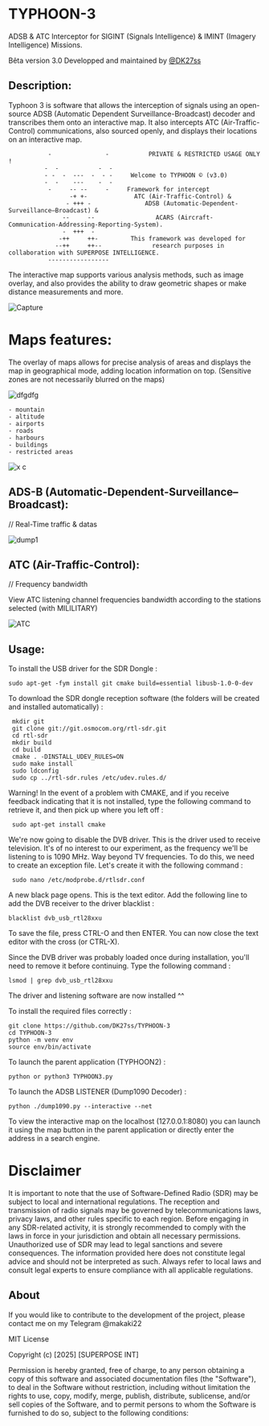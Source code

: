 # TYPHOON-3
ADSB &amp; ATC Interceptor for SIGINT (Signals Intelligence) &amp; IMINT (Imagery Intelligence) Missions.

Bêta version 3.0
Developped and maintained by [@DK27ss](https://github.com/DK27ss)

## Description:

Typhoon 3 is software that allows the interception of signals using an open-source ADSB (Automatic Dependent Surveillance-Broadcast) decoder and transcribes them onto an interactive map. 
It also intercepts ATC (Air-Traffic-Control) communications, also sourced openly, and displays their locations on an interactive map.

               -               -           PRIVATE & RESTRICTED USAGE ONLY !
              -  -           -  -  
              - -  -  ---  -  - -     Welcome to TYPHOON ©️ (v3.0)
              -  -    ---    -  -   
               -     -- --     -     Framework for intercept
                     -+ +-             ATC (Air-Traffic-Control) &
                    - +++ -               ADSB (Automatic-Dependent-Surveillance–Broadcast) &
                   --     --                 ACARS (Aircraft-Communication-Addressing-Reporting-System).
                   -  +++  -      
                  -++     ++-         This framework was developed for
                 --++     ++--              research purposes in collaboration with SUPERPOSE INTELLIGENCE.
               -----------------      

The interactive map supports various analysis methods, such as image overlay, and also provides the ability to draw geometric shapes or make distance measurements and more.

![Capture](https://github.com/user-attachments/assets/8226ac98-80bc-47bc-bd90-7aae0ddcee15)

# Maps features:

The overlay of maps allows for precise analysis of areas and displays the map in geographical mode, adding location information on top. (Sensitive zones are not necessarily blurred on the maps)

![dfgdfg](https://github.com/DK27ss/TYPHOON-2-/assets/134336163/077ad03b-b309-458f-8c3a-1cfef567875e)

    - mountain                                            
    - altitude                                    
    - airports                                         
    - roads              
    - harbours                                                    
    - buildings                                                    
    - restricted areas   

![x c](https://github.com/DK27ss/TYPHOON-2-/assets/134336163/c955881a-cb02-4794-b8d2-50b064bbc1f2)

## ADS-B (Automatic-Dependent-Surveillance–Broadcast):

// Real-Time traffic & datas

![dump1](https://github.com/DK27ss/TYPHOON-2-/assets/134336163/66d87fa6-b96e-4fa2-a281-b1efa7893864)

## ATC (Air-Traffic-Control):

// Frequency bandwidth

View ATC listening channel frequencies bandwidth according to the stations selected (with MILILITARY)

![ATC](https://github.com/user-attachments/assets/43ac1426-f86f-4ca9-acaa-f3378d35e078)

## Usage:

To install the USB driver for the SDR Dongle :

    sudo apt-get -fym install git cmake build=essential libusb-1.0-0-dev

To download the SDR dongle reception software (the folders will be created and installed automatically) :

     mkdir git
     git clone git://git.osmocom.org/rtl-sdr.git
     cd rtl-sdr
     mkdir build
     cd build
     cmake . -DINSTALL_UDEV_RULES=ON
     sudo make install
     sudo ldconfig
     sudo cp ../rtl-sdr.rules /etc/udev.rules.d/

Warning! In the event of a problem with CMAKE, and if you receive feedback indicating that it is not installed, type the following command to retrieve it, and then pick up where you left off :

     sudo apt-get install cmake

We're now going to disable the DVB driver. This is the driver used to receive television.
It's of no interest to our experiment, as the frequency we'll be listening to is 1090 MHz. Way beyond TV frequencies.
To do this, we need to create an exception file. Let's create it with the following command :

     sudo nano /etc/modprobe.d/rtlsdr.conf

A new black page opens. This is the text editor.
Add the following line to add the DVB receiver to the driver blacklist :

    blacklist dvb_usb_rtl28xxu

To save the file, press CTRL-O and then ENTER.
You can now close the text editor with the cross (or CTRL-X).

Since the DVB driver was probably loaded once during installation, you'll need to remove it before continuing.
Type the following command :

    lsmod | grep dvb_usb_rtl28xxu

The driver and listening software are now installed ^^

To install the required files correctly :

    git clone https://github.com/DK27ss/TYPHOON-3
    cd TYPHOON-3
    python -m venv env
    source env/bin/activate

To launch the parent application (TYPHOON2) :

    python or python3 TYPHOON3.py

To launch the ADSB LISTENER (Dump1090 Decoder) :

    python ./dump1090.py --interactive --net

To view the interactive map on the localhost (127.0.0.1:8080) you can launch it using the map button in the parent application or directly enter the address in a search engine.

# Disclaimer

It is important to note that the use of Software-Defined Radio (SDR) may be subject to local and international regulations. The reception and transmission of radio signals may be governed by telecommunications laws, privacy laws, and other rules specific to each region. Before engaging in any SDR-related activity, it is strongly recommended to comply with the laws in force in your jurisdiction and obtain all necessary permissions. Unauthorized use of SDR may lead to legal sanctions and severe consequences. The information provided here does not constitute legal advice and should not be interpreted as such. Always refer to local laws and consult legal experts to ensure compliance with all applicable regulations.

## About

If you would like to contribute to the development of the project, please contact me on my Telegram @makaki22 

MIT License

Copyright (c) [2025] [SUPERPOSE INT]

Permission is hereby granted, free of charge, to any person obtaining a copy
of this software and associated documentation files (the "Software"), to deal
in the Software without restriction, including without limitation the rights
to use, copy, modify, merge, publish, distribute, sublicense, and/or sell
copies of the Software, and to permit persons to whom the Software is
furnished to do so, subject to the following conditions:

